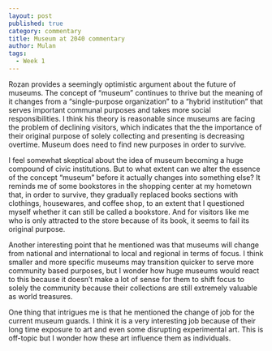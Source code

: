 ```yaml
---
layout: post
published: true
category: commentary
title: Museum at 2040 commentary
author: Mulan
tags:
  - Week 1
---
```

Rozan provides a seemingly optimistic argument about the future of museums. The concept of “museum” continues to thrive but the meaning of it changes from a “single-purpose organization” to a “hybrid institution” that serves important communal purposes and takes more social responsibilities. I think his theory is reasonable since museums are facing the problem of declining visitors, which indicates that the the importance of their original purpose of solely collecting and presenting is decreasing overtime. Museum does need to find new purposes in order to survive.

I feel somewhat skeptical about the idea of museum becoming a huge compound of civic institutions. But to what extent can we alter the essence of the concept “museum” before it actually changes into something else? It reminds me of some bookstores in the shopping center at my hometown that, in order to survive, they gradually replaced books sections with clothings, housewares, and coffee shop, to an extent that I questioned myself whether it can still be called a bookstore. And for visitors like me who is only attracted to the store because of its book, it seems to fail its original purpose. 

Another interesting point that he mentioned was that museums will change from national and international to local and regional in terms of focus. I think smaller and more specific museums may transition quicker to serve more community based purposes, but I wonder how huge museums would react to this because it doesn’t make a lot of sense for them to shift focus to solely the community because their collections are still extremely valuable as world treasures. 

One thing that intrigues me is that he mentioned the change of job for the current museum guards. I think it is a very interesting job because of their long time exposure to art and even some disrupting experimental art. This is off-topic but I wonder how these art influence them as individuals. 
